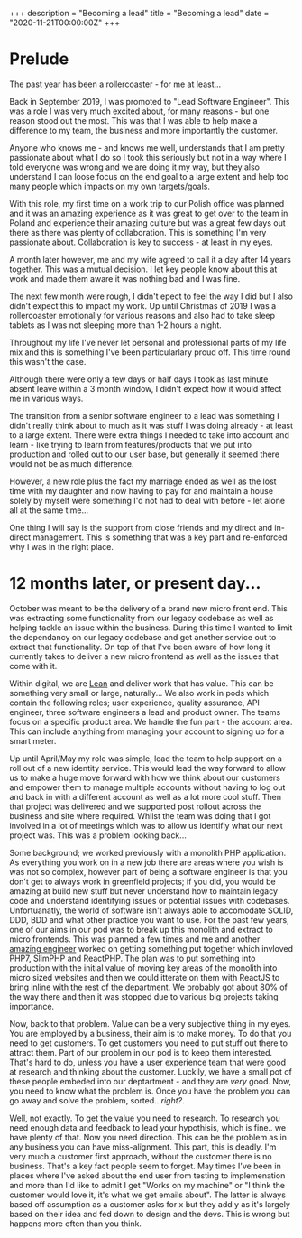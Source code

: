 
+++
description = "Becoming a lead"
title = "Becoming a lead"
date = "2020-11-21T00:00:00Z"
+++

# Prelude

The past year has been a rollercoaster - for me at least...

Back in September 2019, I was promoted to "Lead Software Engineer". This was a role I was very much excited about, for many reasons - but one reason stood out the most. This was that I was able to help make a difference to my team, the business and more importantly the customer.

Anyone who knows me - and knows me well, understands that I am pretty passionate about what I do so I took this seriously but not in a way where I told everyone was wrong and we are doing it my way, but they also understand I can loose focus on the end goal to a large extent and help too many people which impacts on my own targets/goals.

With this role, my first time on a work trip to our Polish office was planned and it was an amazing experience as it was great to get over to the team in Poland and experience their amazing culture but was a great few days out there as there was plenty of collaboration. This is something I'm very passionate about. Collaboration is key to success - at least in my eyes.

A month later however, me and my wife agreed to call it a day after 14 years together. This was a mutual decision. I let key people know about this at work and made them aware it was nothing bad and I was fine.

The next few month were rough, I didn't epect to feel the way I did but I also didn't expect this to impact my work. Up until Christmas of 2019 I was a rollercoaster emotionally for various reasons and also had to take sleep tablets as I was not sleeping more than 1-2 hours a night.

Throughout my life I've never let personal and professional parts of my life mix and this is something I've been particularlary proud off. This time round this wasn't the case.

Although there were only a few days or half days I took as last minute absent leave within a 3 month window, I didn't expect how it would affect me in various ways.

The transition from a senior software engineer to a lead was something I didn't really think about to much as it was stuff I was doing already - at least to a large extent. There were extra things I needed to take into account and learn - like trying to learn from features/products that we put into production and rolled out to our user base, but generally it seemed there would not be as much difference.

However, a new role plus the fact my marriage ended as well as the lost time with my daughter and now having to pay for and maintain a house solely by myself were something I'd not had to deal with before - let alone all at the same time...
 
One thing I will say is the support from close friends and my direct and in-direct management. This is something that was a key part and re-enforced why I was in the right place.

# 12 months later, or present day...

October was meant to be the delivery of a brand new micro front end. This was extracting some functionality from our legacy codebase as well as helping tackle an issue within the business. During this time I wanted to limit the dependancy on our legacy codebase and get another service out to extract that functionality. On top of that I've been aware of how long it currently takes to deliver a new micro frontend as well as the issues that come with it.

Within digital, we are [Lean](https://www.lean.org/WhatsLean/) and deliver work that has value. This can be something very small or large, naturally... We also work in pods which contain the following roles; user experience, quality assurance, API engineer, three software engineers a lead and product owner. The teams focus on a specific product area. We handle the fun part - the account area. This can include anything from managing your account to signing up for a smart meter.

Up until April/May my role was simple, lead the team to help support on a roll out of a new identity service. This would lead the way forward to allow us to make a huge move forward with how we think about our customers and empower them to manage multiple accounts without having to log out and back in with a different account as well as a lot more cool stuff. Then that project was delivered and we supported post rollout across the business and site where required. Whilst the team was doing that I got involved in a lot of meetings which was to allow us identifiy what our next project was. This was a problem looking back...

Some background; we worked previously with a monolith PHP application. As everything you work on in a new job there are areas where you wish is was not so complex, however part of being a software engineer is that you don't get to always work in greenfield projects; if you did, you would be amazing at build new stuff but never understand how to maintain legacy code and understand identifying issues or potential issues with codebases. Unfortuanatly, the world of software isn't always able to accomodate SOLID, DDD, BDD and what other practice you want to use. For the past few years, one of our aims in our pod was to break up this monolith and extract to micro frontends. This was planned a few times and me and another [amazing engineer](https://www.steadweb.co.uk/about) worked on getting something put together which invloved PHP7, SlimPHP and ReactPHP. The plan was to put something into production with the initial value of moving key areas of the monolith into micro sized websites and then we could itterate on them with ReactJS to bring inline with the rest of the department. We probably got about 80% of the way there and then it was stopped due to various big projects taking importance.

Now, back to that problem. Value can be a very subjective thing in my eyes. You are employed by a business, their aim is to make money. To do that you need to get customers. To get customers you need to put stuff out there to attract them. Part of our problem in our pod is to keep them interested. That's hard to do, unless you have a user experience team that were good at research and thinking about the customer. Luckily, we have a small pot of these people embeded into our deptartment - and they are _very_ good. Now, you need to know what the problem is. Once you have the problem you can go away and solve the problem, sorted.. _right?_.

Well, not exactly. To get the value you need to research. To research you need enough data and feedback to lead your hypothisis, which is fine.. we have plenty of that. Now you need direction. This can be the problem as in any business you can have miss-alignment. This part, this is deadly. I'm very much a customer first approach, without the customer there is no business. That's a key fact people seem to forget. May times I've been in places where I've asked about the end user from testing to implemenation and more than I'd like to admit I get "Works on my machine" or "I think the customer would love it, it's what we get emails about". The latter is always based off assumption as a customer asks for x but they add y as it's largely based on their idea and fed down to design and the devs. This is wrong but happens more often than you think.

